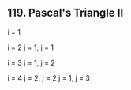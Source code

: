 ## 119. Pascal's Triangle II

i = 1

i = 2
j = 1, j = 1 

i = 3
j = 1, j = 2

i = 4
j = 2, j = 2
j = 1, j = 3